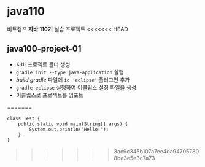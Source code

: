 # java110

비트캠프 **자바 110기** 실습 프로젝트
<<<<<<< HEAD

## java100-project-01
- 자바 프로젝트 폴더 생성
- `gradle init --type java-application` 실행
- *build.gradle* 파일에 `id 'eclipse'` 플러그인 추가
- `gradle eclipse` 실행하여 이클립스 설정 파일을 생성
- 이클립스로 프로젝트를 임포트

=======
```
class Test {
    public static void main(String[] args) {
        System.out.println("Hello!");
    }
}
```
>>>>>>> 3ac9c345b107a7ee4da947057808be3e5e3c7a73
